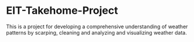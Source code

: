 # EIT-Takehome-Project
This is a project for developing a comprehensive understanding of weather patterns by scarping, cleaning and analyzing and visualizing weather data.
